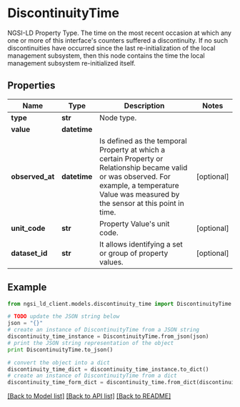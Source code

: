 # DiscontinuityTime

NGSI-LD Property Type. The time on the most recent occasion at which any one or more of this interface's counters suffered a discontinuity.  If no such discontinuities have occurred since the last re-initialization of the local management subsystem, then this node contains the time the local management subsystem re-initialized itself. 

## Properties
Name | Type | Description | Notes
------------ | ------------- | ------------- | -------------
**type** | **str** | Node type.  | 
**value** | **datetime** |  | 
**observed_at** | **datetime** | Is defined as the temporal Property at which a certain Property or Relationship became valid or was observed. For example, a temperature Value was measured by the sensor at this point in time.  | [optional] 
**unit_code** | **str** | Property Value&#39;s unit code.  | [optional] 
**dataset_id** | **str** | It allows identifying a set or group of property values.  | [optional] 

## Example

```python
from ngsi_ld_client.models.discontinuity_time import DiscontinuityTime

# TODO update the JSON string below
json = "{}"
# create an instance of DiscontinuityTime from a JSON string
discontinuity_time_instance = DiscontinuityTime.from_json(json)
# print the JSON string representation of the object
print DiscontinuityTime.to_json()

# convert the object into a dict
discontinuity_time_dict = discontinuity_time_instance.to_dict()
# create an instance of DiscontinuityTime from a dict
discontinuity_time_form_dict = discontinuity_time.from_dict(discontinuity_time_dict)
```
[[Back to Model list]](../README.md#documentation-for-models) [[Back to API list]](../README.md#documentation-for-api-endpoints) [[Back to README]](../README.md)


